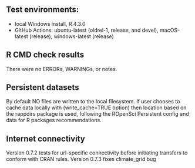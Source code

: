 ## Test environments:
* local Windows install, R 4.3.0
* GitHub Actions: ubuntu-latest (oldrel-1, release, and devel), macOS-latest (release), windows-latest (release) 

## R CMD check results
There were no ERRORs,  WARNINGs, or notes.

## Persistent datasets
By default NO files are written to the local filesystem.
If user chooses to cache data locally with (write_cache=TRUE option) then location based on the rappdirs package is used, following the ROpenSci Persistent config and data for R packages recommendations.

## Internet connectivity
Version 0.7.2 tests for url-specific connectivity before initiating transfers to conform with CRAN rules.
Version 0.7.3 fixes climate_grid bug
